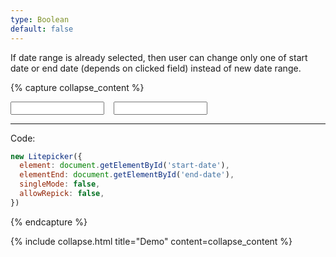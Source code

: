 ```yaml
---
type: Boolean
default: false
---
```


If date range is already selected, then user can change only one of start date or end date (depends on clicked field) instead of new date range.

{% capture collapse_content %}
<div style="display:flex">
  <input id="input-start-allow-repick" class="form-control" style="width: 150px;margin-right: 15px;">
  <input id="input-end-allow-repick" class="form-control" style="width: 150px">
</div>
<div class="demo-wrapper" data-cfg="allowRepick"></div>

---

Code:

```js
new Litepicker({
  element: document.getElementById('start-date'),
  elementEnd: document.getElementById('end-date'),
  singleMode: false,
  allowRepick: false,
})
```
{% endcapture %}

{% include collapse.html title="Demo" content=collapse_content %}
